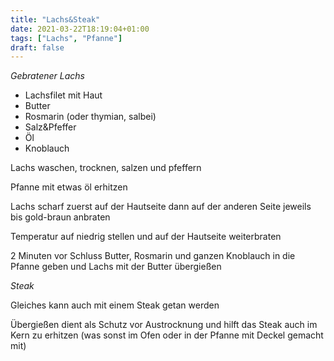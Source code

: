 ```yaml
---
title: "Lachs&Steak"
date: 2021-03-22T18:19:04+01:00
tags: ["Lachs", "Pfanne"]
draft: false
---
```


*Gebratener Lachs*

- Lachsfilet mit Haut
- Butter
- Rosmarin (oder thymian, salbei)
- Salz&Pfeffer
- Öl
- Knoblauch

Lachs waschen, trocknen, salzen und pfeffern

Pfanne mit etwas öl erhitzen

Lachs scharf zuerst auf der Hautseite dann auf der anderen Seite jeweils bis gold-braun anbraten

Temperatur auf niedrig stellen und auf der Hautseite weiterbraten

2 Minuten vor Schluss Butter, Rosmarin und ganzen Knoblauch in die Pfanne geben und Lachs mit der Butter übergießen

 

*Steak*

Gleiches kann auch mit einem Steak getan werden

Übergießen dient als Schutz vor Austrocknung und hilft das Steak auch im Kern zu erhitzen (was sonst im Ofen oder in der Pfanne mit Deckel gemacht mit) 
